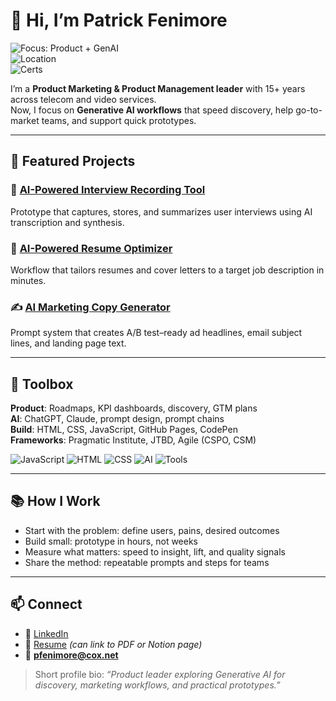 # 👋 Hi, I’m Patrick Fenimore  

![Focus: Product + GenAI](https://img.shields.io/badge/Focus-Product%20%2B%20Generative%20AI-purple)  
![Location](https://img.shields.io/badge/Base-San%20Diego%2C%20CA-lightgrey)  
![Certs](https://img.shields.io/badge/Certs-CSPO%20%7C%20CSM%20%7C%20Pragmatic-blueviolet)  

I’m a **Product Marketing & Product Management leader** with 15+ years across telecom and video services.  
Now, I focus on **Generative AI workflows** that speed discovery, help go-to-market teams, and support quick prototypes.  

---

## 🚀 Featured Projects  

### 🎤 [AI-Powered Interview Recording Tool](https://github.com/)  
Prototype that captures, stores, and summarizes user interviews using AI transcription and synthesis.  

### 📄 [AI-Powered Resume Optimizer](https://github.com/)  
Workflow that tailors resumes and cover letters to a target job description in minutes.  

### ✍️ [AI Marketing Copy Generator](https://github.com/)  
Prompt system that creates A/B test–ready ad headlines, email subject lines, and landing page text.  

---

## 🧰 Toolbox  

**Product**: Roadmaps, KPI dashboards, discovery, GTM plans  
**AI**: ChatGPT, Claude, prompt design, prompt chains  
**Build**: HTML, CSS, JavaScript, GitHub Pages, CodePen  
**Frameworks**: Pragmatic Institute, JTBD, Agile (CSPO, CSM)  

<p align="left">
  <img alt="JavaScript" src="https://img.shields.io/badge/Code-JavaScript-informational">
  <img alt="HTML" src="https://img.shields.io/badge/Markup-HTML-orange">
  <img alt="CSS" src="https://img.shields.io/badge/Style-CSS-blue">
  <img alt="AI" src="https://img.shields.io/badge/AI-ChatGPT%20%7C%20Claude-success">
  <img alt="Tools" src="https://img.shields.io/badge/Tools-GitHub%20Pages%20%7C%20CodePen-lightgrey">
</p>  

---

## 📚 How I Work  
- Start with the problem: define users, pains, desired outcomes  
- Build small: prototype in hours, not weeks  
- Measure what matters: speed to insight, lift, and quality signals  
- Share the method: repeatable prompts and steps for teams  

---

## 📫 Connect  
- 💼 [LinkedIn](https://www.linkedin.com/in/patrickfenimore)  
- 📄 [Resume](https://linkedin.com/in/patrickfenimore) *(can link to PDF or Notion page)*  
- 📧 **pfenimore@cox.net**  

> Short profile bio: *“Product leader exploring Generative AI for discovery, marketing workflows, and practical prototypes.”*

